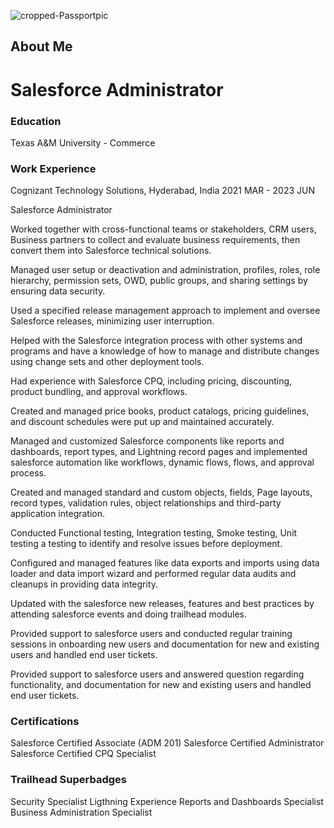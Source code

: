 ![cropped-Passportpic](https://github.com/user-attachments/assets/605fa624-455b-4e26-8c74-cb900faecbe4)

## About Me

# Salesforce Administrator

### Education

Texas A&M University - Commerce

### Work Experience
Cognizant Technology Solutions, Hyderabad, India                                                                   2021 MAR - 2023 JUN 

Salesforce Administrator 

Worked together with cross-functional teams or stakeholders, CRM users, Business partners to collect and evaluate business requirements, then convert them into Salesforce technical solutions. 

Managed user setup or deactivation and administration, profiles, roles, role hierarchy, permission sets, OWD, public groups, and sharing settings by ensuring data security. 

Used a specified release management approach to implement and oversee Salesforce releases, minimizing user interruption.  

Helped with the Salesforce integration process with other systems and programs and have a knowledge of how to manage and distribute changes using change sets and other deployment tools. 

Had experience with Salesforce CPQ, including pricing, discounting, product bundling, and approval workflows. 

Created and managed price books, product catalogs, pricing guidelines, and discount schedules were put up and maintained accurately. 

Managed and customized Salesforce components like reports and dashboards, report types, and Lightning record pages and implemented salesforce automation like workflows, dynamic flows, flows, and approval process. 

Created and managed standard and custom objects, fields, Page layouts, record types, validation rules, object relationships and third-party application integration. 

Conducted Functional testing, Integration testing, Smoke testing, Unit testing a testing to identify and resolve issues before deployment. 

Configured and managed features like data exports and imports using data loader and data import wizard and performed regular data audits and cleanups in providing data integrity. 

Updated with the salesforce new releases, features and best practices by attending salesforce events and doing trailhead modules. 

Provided support to salesforce users and conducted regular training sessions in onboarding new users and documentation for new and existing users and handled end user tickets. 

Provided support to salesforce users and answered question regarding functionality, and documentation for new and existing users and handled end user tickets. 

### Certifications
Salesforce Certified Associate (ADM 201)
Salesforce Certified Administrator
Salesforce Certified CPQ Specialist

### Trailhead Superbadges
Security Specialist
Ligthning Experience Reports and Dashboards Specialist
Business Administration Specialist


